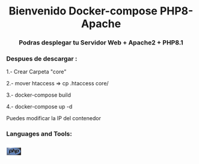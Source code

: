 <h1 align="center">Bienvenido Docker-compose PHP8-Apache</h1>
<h3 align="center">Podras desplegar tu Servidor Web + Apache2 + PHP8.1</h3>

<h3 align="left">Despues de descargar :</h3>
<p align="left">
1.- Crear Carpeta "core"
  
2.- mover  htaccess =>   cp .htaccess core/
  
3.- docker-compose build
  
4.- docker-compose up -d
</p>

<p align="left">
  Puedes modificar la IP del contenedor
</p>


<h3 align="left">Languages and Tools:</h3>
<p align="left"> <a href="https://www.php.net" target="_blank" rel="noreferrer"> <img src="https://raw.githubusercontent.com/devicons/devicon/master/icons/php/php-original.svg" alt="php" width="40" height="40"/> </a> </p>
